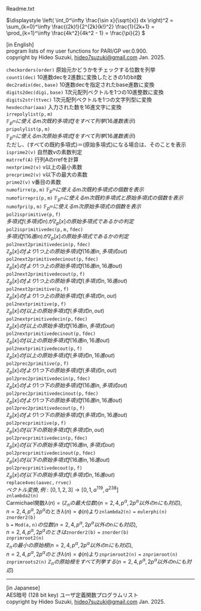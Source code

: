 Readme.txt

$\displaystyle  \left( \int_0^\infty \frac{\sin x}{\sqrt{x}} dx \right)^2 =   \sum_{k=0}^\infty \frac{(2k)!}{2^{2k}(k!)^2} \frac{1}{2k+1} =   \prod_{k=1}^\infty \frac{4k^2}{4k^2 - 1} = \frac{\pi}{2} $


[in English]  
program lists of my user functions for PARI/GP ver.0.900.  
copyright by Hideo Suzuki, hideo7suzuki@gmail.com  Jan. 2025.  


$\mathtt{checkorders(order)}$ 原始元かどうかをチェックする位数を列挙  
$\mathtt{count1(dec)}$ 10進数decを2進数に変換したときの1のbit数  
$\mathtt{dec2radix(dec,base)}$ 10進数decを指定されたbase進数に変換  
$\mathtt{digits2dec(digi,base)}$ 1次元配列ベクトルを1つの10進整数に変換  
$\mathtt{digits2str(ttvec)}$ 1次元配列ベクトルを1つの文字列型に変換  
$\mathtt{hexdecchar(aaa)}$ 入力された数を16進文字に変換  
$\mathtt{irrepolylist(p,m)}$   
  $\mathbb{F}_{p^m}に使えるm次既約多項式fをすべて列挙(16進数表示)$  
$\mathtt{pripolylist(p,m)}$   
$\mathbb{F}_{p^m}に使えるm次原始多項式fをすべて列挙(16進数表示)$  
  ただし、(すべての既約多項式)＝(原始多項式)になる場合は、そのことを表示  
$\mathtt{isprime2(v)}$ 自然数vの素数判定  
$\mathtt{matrref(A)}$ 行列Aのrrefを計算  
$\mathtt{nextprime2(v)}$ v以上の最小素数  
$\mathtt{precprime2(v)}$ v以下の最大の素数  
$\mathtt{prime2(v)}$ v番目の素数  
$\mathtt{numofirre(p,m)}$ $\mathbb{F}_{p^m}に使えるm次既約多項式の個数を表示$  
$\mathtt{numofirrepri(p,m)}$ $\mathbb{F}_{p^m}に使えるm次既約多項式と原始多項式の個数を表示$  
$\mathtt{numofpri(p,m)}$ $\mathbb{F}_{p^m}に使えるm次原始多項式の個数を表示$  
$\mathtt{pol2isprimitive(p,f)}$   
  $多項式f(多項式in)が\mathbb{Z}_p[x]の原始多項式であるかの判定$  
$\mathtt{pol2isprimitivedec(p,m,fdec)}$   
  $多項式f(16進in)が\mathbb{Z}_p[x]の原始多項式であるかの判定$  
$\mathtt{pol2next2primitivedecin(p,fdec)}$   
$\mathbb{Z}_p[x]のfより1つ上の原始多項式f(16進in,多項式out)$  
$\mathtt{pol2next2primitivedecinout(p,fdec)}$   
$\mathbb{Z}_p[x]のfより1つ上の原始多項式f(16進in,16進out)$  
$\mathtt{pol2next2primitivedecout(p,f)}$   
$\mathbb{Z}_p[x]のfより1つ上の原始多項式f(多項式in,16進out)$  
$\mathtt{pol2next2primitive(p,f)}$   
$\mathbb{Z}_p[x]のfより1つ上の原始多項式f(多項式in,out)$  
$\mathtt{pol2nextprimitive(p,f)}$   
$\mathbb{Z}_p[x]のf以上の原始多項式f(多項式in,out)$  
$\mathtt{pol2nextprimitivedecin(p,fdec)}$   
$\mathbb{Z}_p[x]のf以上の原始多項式f(16進in,多項式out)$  
$\mathtt{pol2nextprimitivedecinout(p,fdec)}$   
$\mathbb{Z}_p[x]のf以上の原始多項式f(16進in,16進out)$  
$\mathtt{pol2nextprimitivedecout(p,f)}$   
$\mathbb{Z}_p[x]のf以上の原始多項式f(多項式in,16進out)$  
$\mathtt{pol2prec2primitive(p,f)}$   
$\mathbb{Z}_p[x]のfより1つ下の原始多項式f(多項式in,out)$  
$\mathtt{pol2prec2primitivedecin(p,fdec)}$   
$\mathbb{Z}_p[x]のfより1つ下の原始多項式f(16進in,多項式out)$  
$\mathtt{pol2prec2primitivedecinout(p,fdec)}$   
$\mathbb{Z}_p[x]のfより1つ下の原始多項式f(16進in,16進out)$  
$\mathtt{pol2prec2primitivedecout(p,f)}$   
  $\mathbb{Z}_p[x]のfより1つ下の原始多項式f(多項式in,16進out)$  
$\mathtt{pol2precprimitive(p,f)}$   
  $\mathbb{Z}_p[x]のf以下の原始多項式f(多項式in,out)$  
$\mathtt{pol2precprimitivedecin(p,fdec)}$   
  $\mathbb{Z}_p[x]のf以下の原始多項式f(16進in,多項式out)$  
$\mathtt{pol2precprimitivedecinout(p,fdec)}$   
  $\mathbb{Z}_p[x]のf以下の原始多項式f(16進in,16進out)$  
$\mathtt{pol2precprimitivedecout(p,f)}$   
  $\mathbb{Z}_p[x]のf以下の原始多項式f(多項式in,16進out)$  
$\mathtt{replace4vec(aavec,rrvec)}$   
  $ベクトル変換, 例: [0,1,2,3] \longrightarrow [0,1,a^{119},a^{238}]$  
$\mathtt{znlambda2(n)}$   
  Carmichael関数$\lambda(n)=(\mathbb{Z}_nの最大位数)(n = 2, 4, p^{\alpha}, 2p^{\alpha}以外のnにも対応),$  
  $n = 2, 4, p^{\alpha}, 2p^{\alpha}$のとき$\lambda(n)=\phi(n)$より$\mathtt{znlambda2(n)=eulerphi(n)}$  
$\mathtt{znorder2(b)}$   
$\mathtt{b=Mod(a,n)}の位数(n = 2, 4, p^{\alpha}, 2p^{\alpha}以外のnにも対応),$   
  $n = 2, 4, p^{\alpha}, 2p^{\alpha}のときは\mathtt{znorder2(b)=znorder(b)}$  
$\mathtt{znprimroot2(n)}$   
      $\mathbb{Z}_n の最小の原始根(n = 2, 4, p^{\alpha}, 2p^{\alpha}以外のnにも対応),$   
      $n = 2, 4, p^{\alpha}, 2p^{\alpha}のとき\lambda(n)=\phi(n)$より$\mathtt{znprimroot2(n)=znprimroot(n)}$  
$\mathtt{znprimroots2(n)}$  $\mathbb{Z}_n の原始根をすべて列挙する(n = 2, 4, p^{\alpha}, 2p^{\alpha}以外のnにも対応)$  

----------

[in Japanese]  
AES暗号 (128 bit key) ユーザ定義関数プログラムリスト  
copyright by Hideo Suzuki, hideo7suzuki@gmail.com  Jan. 2025.  

